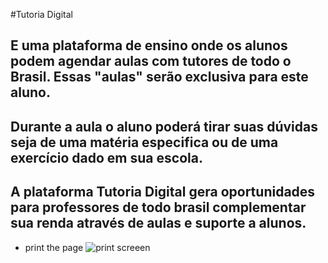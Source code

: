  
 #Tutoria Digital 
 
 ## E uma plataforma de ensino onde os alunos podem agendar aulas com tutores de todo o Brasil. Essas "aulas" serão exclusiva para este aluno. 
 ## Durante a aula o aluno poderá tirar suas dúvidas seja de uma matéria especifica ou de uma exercício dado em sua escola. 
 ## A plataforma Tutoria Digital gera oportunidades para professores de todo brasil complementar sua renda através de aulas e suporte a alunos.
  
 - print the page 
![print screeen](https://github.com/saozinha/tutoria_digital/tree/main/hack-ccr/blob/master/img/formulario.png?raw=true) 